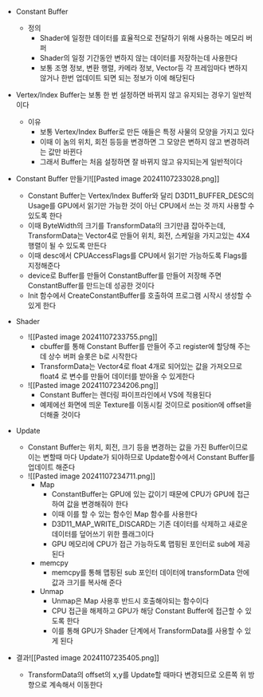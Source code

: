 - Constant Buffer
	- 정의
		- Shader에 일정한 데이터를 효율적으로 전달하기 위해 사용하는 메모리 버퍼
		- Shader의 일정 기간동안 변하지 않는 데이터를 저장하는데 사용한다
		- 보통 조명 정보, 변환 행렬, 카메라 정보, Vector등 각 프레임마다 변하지 않거나 한번 업데이트 되면 되는 정보가 이에 해당된다

- Vertex/Index Buffer는 보통 한 번 설정하면 바뀌지 않고 유지되는 경우기 일반적이다
	- 이유
		- 보통 Vertex/Index Buffer로 만든 애들은 특정 사물의 모양을 가지고 있다
		- 이때 이 놈의 위치, 회전 등등을 변경하면 그 모양은 변하지 않고 변경하려는 값만 바뀐다
		- 그래서 Buffer는 처음 설정하면 잘 바뀌지 않고 유지되는게 일반적이다

- Constant Buffer 만들기![[Pasted image 20241107233028.png]]
	- Constant Buffer는 Vertex/Index Buffer와 달리 D3D11_BUFFER_DESC의 Usage를 GPU에서 읽기만 가능한 것이 아닌 CPU에서 쓰는 것 까지 사용할 수 있도록 한다
	- 이때 ByteWidth의 크기를 TransformData의 크기만큼 잡아주는데, TransformData는 Vector4로 만들어 위치, 회전, 스케일을 가지고있는 4X4 행렬이 될 수 있도록 만든다
	- 이때 desc에서 CPUAccessFlags를 CPU에서 읽기만 가능하도록 Flags를 지정해준다
	- device로 Buffer를 만들어 ConstantBuffer를 만들어 저장해 주면 ConstantBuffer를 만드는데 성공한 것이다
	- Init 함수에서 CreateConstantBuffer를 호출하여 프로그램 시작시 생성할 수 있게 한다

- Shader
	- ![[Pasted image 20241107233755.png]]
		- cbuffer를 통해 Constant Buffer를 만들어 주고 register에 할당해 주는데 상수 버퍼 슬롯은 b로 시작한다
		- TransformData는 Vector4로 float 4개로 되어있는 값을 가져오므로 float4 로 변수를 만들어 데이터를 받아올 수 있게한다
	- ![[Pasted image 20241107234206.png]]
		- Constant Buffer는 렌더링 파이프라인에서 VS에 적용된다
		- 예제에선 화면에 띄운 Texture를 이동시킬 것이므로 position에 offset을 더해줄 것이다

- Update
	- Constant Buffer는 위치, 회전, 크기 등을 변경하는 값을 가진 Buffer이므로 이는 변할때 마다 Update가 되야하므로 Update함수에서 Constant Buffer를 업데이트 해준다
	- ![[Pasted image 20241107234711.png]]
		- Map
			- ConstantBuffer는 GPU에 있는 값이기 때문에 CPU가 GPU에 접근하여 값을 변경해줘야 한다
			- 이때 이를 할 수 있는 함수인 Map 함수를 사용한다
			- D3D11_MAP_WRITE_DISCARD는 기존 데이터를 삭제하고 새로운 데이터를 덮어쓰기 위한 플래그이다
			- GPU 메모리에 CPU가 접근 가능하도록 맵핑된 포인터로 sub에 제공된다
		- memcpy
			- memcpy를 통해 맵핑된 sub 포인터 데이터에 transformData 안에 값과 크기를 복사해 준다
		- Unmap
			- Unmap은 Map 사용후 반드시 호출해야되는 함수이다
			- CPU 접근을 해제하고 GPU가 해당 Constant Buffer에 접근할 수 있도록 한다
			- 이를 통해 GPU가 Shader 단계에서 TransformData를 사용할 수 있게 된다

- 결과![[Pasted image 20241107235405.png]]
	- TransformData의 offset의 x,y를 Update할 때마다 변경되므로 오른쪽 위 방향으로 계속해서 이동한다

